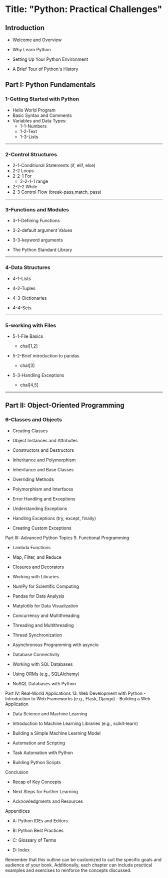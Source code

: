 
# Title: "Python: Practical Challenges"


## Introduction

-   Welcome and Overview
    
-   Why Learn Python
    
-   Setting Up Your Python Environment
    
-   A Brief Tour of Python's History
    

## Part I: Python Fundamentals

### 1-Getting Started with Python
   -   Hello World Program
   -   Basic Syntax and Comments
   -   Variables and Data Types:
	    -   1-1-Numbers
    	-   1-2-Text
    	-   1-3-Lists
 ---
### 2-Control Structures
 
 -   2-1-Conditional Statements (if, elif, else)
 -   2-2 Loops
 -   2-2-1 For
		-   2-2-1-1 range
 -   2-2-2 While
 -   2-3 Control Flow (break-pass,match, pass)
---
### 3-Functions and Modules
    

-   3-1-Defining Functions
    
-   3-2-default argument Values
    
-   3-3-keyword arguments
    
-   The Python Standard Library
---    
### 4-Data Structures
    
-   4-1-Lists
    
-   4-2-Tuples
    
-   4-3-Dictionaries
    
-   4-4-Sets
---
### 5-working with Files

-   5-1-File Basics
  	- chal[1,2]

-   5-2-Brief introduction to pandas
	- chal[3]
    
-   5-3-Handling Exceptions
  	- chal[4,5]
    
---

##  Part II: Object-Oriented Programming 

### 6-Classes and Objects

-   Creating Classes
    
-   Object Instances and Attributes
    
-   Constructors and Destructors
    

-   Inheritance and Polymorphism
    

-   Inheritance and Base Classes
    
-   Overriding Methods
    
-   Polymorphism and Interfaces
    

-   Error Handling and Exceptions
    

-   Understanding Exceptions
    
-   Handling Exceptions (try, except, finally)
    
-   Creating Custom Exceptions
    

Part III: Advanced Python Topics 9. Functional Programming

-   Lambda Functions
    
-   Map, Filter, and Reduce
    
-   Closures and Decorators
    

-   Working with Libraries
    

-   NumPy for Scientific Computing
    
-   Pandas for Data Analysis
    
-   Matplotlib for Data Visualization
    

-   Concurrency and Multithreading
    

-   Threading and Multithreading
    
-   Thread Synchronization
    
-   Asynchronous Programming with asyncio
    

-   Database Connectivity
    

-   Working with SQL Databases
    
-   Using ORMs (e.g., SQLAlchemy)
    
-   NoSQL Databases with Python
    

Part IV: Real-World Applications 13. Web Development with Python - Introduction to Web Frameworks (e.g., Flask, Django) - Building a Web Application

-   Data Science and Machine Learning
    

-   Introduction to Machine Learning Libraries (e.g., scikit-learn)
    
-   Building a Simple Machine Learning Model
    

-   Automation and Scripting
    

-   Task Automation with Python
    
-   Building Python Scripts
    

Conclusion

-   Recap of Key Concepts
    
-   Next Steps for Further Learning
    
-   Acknowledgments and Resources
    

Appendices

-   A: Python IDEs and Editors
    
-   B: Python Best Practices
    
-   C: Glossary of Terms
    
-   D: Index
    

Remember that this outline can be customized to suit the specific goals and audience of your book. Additionally, each chapter can include practical examples and exercises to reinforce the concepts discussed.

